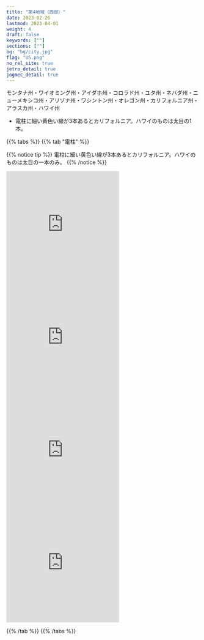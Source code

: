 ```yaml
---
title: "第4地域（西部）"
date: 2023-02-26
lastmod: 2023-04-01
weight: 4
draft: false
keywords: [""]
sections: [""]
bg: "bg/city.jpg"
flag: "US.png"
no_rel_site: true
jetro_detail: true
jogmec_detail: true
---
```



<div class="main-desciption country-description">
モンタナ州・ワイオミング州・アイダホ州・コロラド州・ユタ州・ネバダ州・ニューメキシコ州・アリゾナ州・ワシントン州・オレゴン州・カリフォルニア州・アラスカ州・ハワイ州
</div>

<div class="main-desciption country-description">
    <ul class="rule-list">
        <li>電柱に細い<span class="quiz">黄色い</span>線が<span class="quiz">3</span>本あるとカリフォルニア。ハワイのものは太目の1本。</li>
    </ul>
</div>

{{% tabs  %}}
{{% tab "電柱" %}}

{{% notice tip %}}
電柱に細い<span class="quiz">黄色い</span>線が<span class="quiz">3</span>本あるとカリフォルニア。ハワイのものは太目の一本のみ。
{{% /notice %}}
<div class="googlemap-if">
<iframe src="https://www.google.com/maps/embed?pb=!4v1681037803045!6m8!1m7!1serIOOrw3dwahhnNzsUfIVg!2m2!1d35.99280641119906!2d-119.4828216460244!3f309.21326965045455!4f-13.619805874043195!5f3.325193203789971" width="295" height="295" style="border:0;" allowfullscreen="" loading="lazy" referrerpolicy="no-referrer-when-downgrade"></iframe>
<iframe src="https://www.google.com/maps/embed?pb=!4v1681038037387!6m8!1m7!1sTv9ElSOJJXmr1aZFbNRyjQ!2m2!1d41.31355246244419!2d-122.3119050158389!3f322.95174989513197!4f-6.995125214485171!5f3.304634183020354" width="295" height="295" style="border:0;" allowfullscreen="" loading="lazy" referrerpolicy="no-referrer-when-downgrade"></iframe>
</div>

<div class="googlemap-if">
<iframe src="https://www.google.com/maps/embed?pb=!4v1681038118308!6m8!1m7!1sbMNOTp2olB5b_G1vO2ASPw!2m2!1d19.50528356525543!2d-154.9565973197178!3f266.0965244202852!4f-8.874632694484532!5f3.325193203789971" width="295" height="295" style="border:0;" allowfullscreen="" loading="lazy" referrerpolicy="no-referrer-when-downgrade"></iframe>
<iframe src="https://www.google.com/maps/embed?pb=!4v1682761823668!6m8!1m7!1sSY2zmgFQLO2Uv24nnM_O1g!2m2!1d20.71781028183869!2d-156.4464893078422!3f237.71291944927782!4f-10.53151932226126!5f3.1682917974070826" width="295" height="295" style="border:0;" allowfullscreen="" loading="lazy" referrerpolicy="no-referrer-when-downgrade"></iframe>
</div>

{{% /tab %}}
{{% /tabs %}}